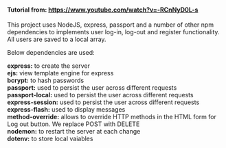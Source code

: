 #### Tutorial from: https://www.youtube.com/watch?v=-RCnNyD0L-s

This project uses NodeJS, express, passport and a number of other npm dependencies to implements user log-in, log-out and register functionality.  
All users are saved to a local array.

Below dependencies are used:

**express:** to create the server  
**ejs:** view template engine for express  
**bcrypt:** to hash passwords  
**passport:** used to persist the user across different requests  
**passport-local:** used to persist the user across different requests  
**express-session:** used to persist the user across different requests  
**express-flash:** used to display messages  
**method-override:** allows to override HTTP methods in the HTML form for Log out button. We replace POST with DELETE  
**nodemon:** to restart the server at each change  
**dotenv:** to store local vaiables  